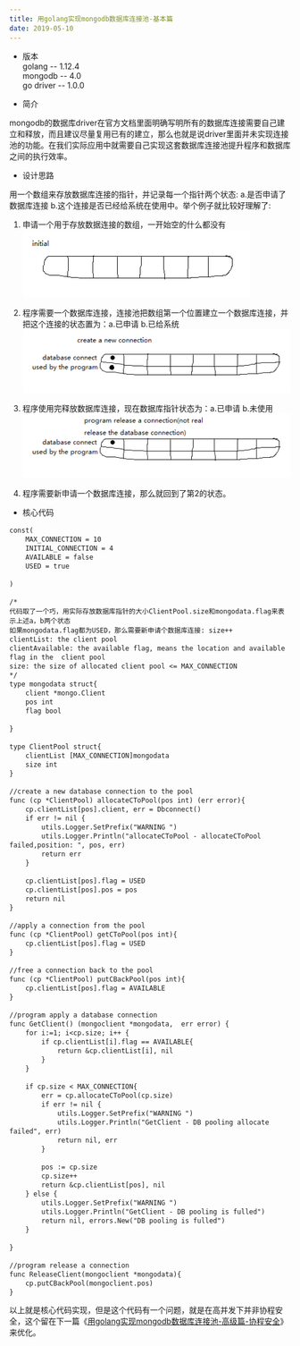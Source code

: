 ```yaml
---
title: 用golang实现mongodb数据库连接池-基本篇
date: 2019-05-10
---
```



* 版本  
golang -- 1.12.4  
mongodb -- 4.0  
go driver -- 1.0.0  

* 简介  
  
mongodb的数据库driver在官方文档里面明确写明所有的数据库连接需要自己建立和释放，而且建议尽量复用已有的建立，那么也就是说driver里面并未实现连接池的功能。在我们实际应用中就需要自己实现这套数据库连接池提升程序和数据库之间的执行效率。  
  
* 设计思路  
  
用一个数组来存放数据库连接的指针，并记录每一个指针两个状态: a.是否申请了数据库连接 b.这个连接是否已经给系统在使用中。举个例子就比较好理解了:  
1. 申请一个用于存放数据连接的数组，一开始空的什么都没有  
![](/images/2019-05-10-golang-database-pool/pool_initial.png)  
  
2. 程序需要一个数据库连接，连接池把数组第一个位置建立一个数据库连接，并把这个连接的状态置为：a.已申请 b.已给系统  
![](/images/2019-05-10-golang-database-pool/pool_create_connection.png)  
  
3. 程序使用完释放数据库连接，现在数据库指针状态为：a.已申请 b.未使用  
![](/images/2019-05-10-golang-database-pool/pool_release_connection.png) 
  
4. 程序需要新申请一个数据库连接，那么就回到了第2的状态。  
  
* 核心代码  
  
```
const(
	MAX_CONNECTION = 10
	INITIAL_CONNECTION = 4
	AVAILABLE = false
	USED = true

)

/*
代码取了一个巧，用实际存放数据库指针的大小ClientPool.size和mongodata.flag来表示上述a，b两个状态
如果mongodata.flag都为USED，那么需要新申请个数据库连接: size++
clientList: the client pool
clientAvailable: the available flag, means the location and available flag in the  client pool
size: the size of allocated client pool <= MAX_CONNECTION
*/
type mongodata struct{
	client *mongo.Client
	pos int
	flag bool

}

type ClientPool struct{
	clientList [MAX_CONNECTION]mongodata
	size int
}

//create a new database connection to the pool
func (cp *ClientPool) allocateCToPool(pos int) (err error){
	cp.clientList[pos].client, err = Dbconnect()
	if err != nil {
		utils.Logger.SetPrefix("WARNING ")
		utils.Logger.Println("allocateCToPool - allocateCToPool failed,position: ", pos, err)
		return err
	}

	cp.clientList[pos].flag = USED
	cp.clientList[pos].pos = pos
	return nil
}

//apply a connection from the pool
func (cp *ClientPool) getCToPool(pos int){
	cp.clientList[pos].flag = USED
}

//free a connection back to the pool
func (cp *ClientPool) putCBackPool(pos int){
	cp.clientList[pos].flag = AVAILABLE
}

//program apply a database connection
func GetClient() (mongoclient *mongodata,  err error) {
	for i:=1; i<cp.size; i++ {
		if cp.clientList[i].flag == AVAILABLE{
			return &cp.clientList[i], nil
		}
	}

	if cp.size < MAX_CONNECTION{
		err = cp.allocateCToPool(cp.size)
		if err != nil {
			utils.Logger.SetPrefix("WARNING ")
			utils.Logger.Println("GetClient - DB pooling allocate failed", err)
			return nil, err
		}

		pos := cp.size
		cp.size++
		return &cp.clientList[pos], nil
	} else {
		utils.Logger.SetPrefix("WARNING ")
		utils.Logger.Println("GetClient - DB pooling is fulled")
		return nil, errors.New("DB pooling is fulled")
	}

}

//program release a connection
func ReleaseClient(mongoclient *mongodata){
	cp.putCBackPool(mongoclient.pos)
}

```
以上就是核心代码实现，但是这个代码有一个问题，就是在高并发下并非协程安全，这个留在下一篇《[用golang实现mongodb数据库连接池-高级篇-协程安全](/posts/2019-05-11-golang-database-pool-2/)》来优化。    
  





 